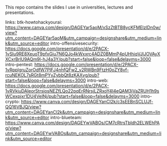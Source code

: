 This repo contains the slides I use in universities, lectures and presentations.

links:
btk-howtohackyourai: https://www.canva.com/design/DAGEYar5aoM/xSzZtBTB8ycKFMElzlDn0w/view?utm_content=DAGEYar5aoM&utm_campaign=designshare&utm_medium=link&utm_source=editor
intro-offensivesecurity: https://docs.google.com/presentation/d/e/2PACX-1vSIu9RE8XeuoT9pfxGiu7N6QJo4kWxxrc4ADZ0BMmP4pUHhiqVJlJOVAyXXCxrBrlU9AQm9l-hJ4a3Y/pub?start=false&loop=false&delayms=3000
intro-pentest: https://docs.google.com/presentation/d/e/2PACX-1vRpplgruZorOdfW7PlFJ4nhfQFw2_y2RWBn9FtzH0oZY8vf-rcuNEKOL7sRGt8mPYyZybbQt8zKAXvg/pub?start=false&loop=false&delayms=3000
intro-web: https://docs.google.com/presentation/d/e/2PACX-1vRVkjuDAIeorStrsjosNEZfLQo22pqErRNrsjLZRxoY4I4eQAM3jVaZRUH1h9sWCexpjxr1DU4VeINj/pub?start=false&loop=false&delayms=3000
intro-crypto: https://www.canva.com/design/DAGEYanCl2k/c3sEEBnSCLUJf-QQ16VBJQ/view?utm_content=DAGEYanCl2k&utm_campaign=designshare&utm_medium=link&utm_source=editor
intro-blueteam: https://www.canva.com/design/DAGEYwVABOs/CM7cRtrsTbIdh2ELWEhPAg/view?utm_content=DAGEYwVABOs&utm_campaign=designshare&utm_medium=link&utm_source=editor
